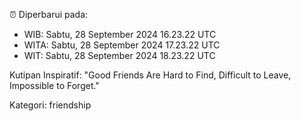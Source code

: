 ⏰ Diperbarui pada:
- WIB: Sabtu, 28 September 2024 16.23.22 UTC
- WITA: Sabtu, 28 September 2024 17.23.22 UTC
- WIT: Sabtu, 28 September 2024 18.23.22 UTC

Kutipan Inspiratif:
"Good Friends Are Hard to Find, Difficult to Leave, Impossible to Forget."


Kategori: friendship

